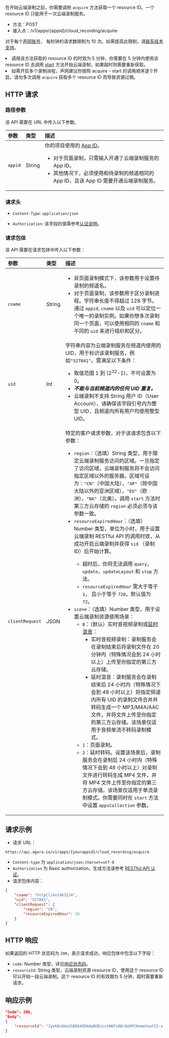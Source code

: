 
在开始云端录制之前，你需要调用 `acquire` 方法获取一个 resource ID。一个 resource ID 只能用于一次云端录制服务。

- 方法：POST
- 接入点：/v1/apps/\{appid\}/cloud_recording/acquire

对于每个[声网账号](https://docs.agora.io/cn/Agora%20Platform/get_appid_token?platform=All%20Platforms#创建-agora-账号)， 每秒钟的请求数限制为 10 次。如需提高此限制，请[联系技术支持](https://docs.agora.io/cn/Agora%20Platform/ticket?platform=All%20Platforms)。

<div class="alert note"><li>调用该方法获取的 resource ID 的时效为 5 分钟，你需要在 5 分钟内使用该 resource ID 去调用 <a href="https://docs.agora.io/cn/cloud-recording/cloud_recording_api_start?platform=RESTful"> start</a> 方法开始云端录制，如果超时则需要重新获取。<li>如需开启多个录制进程，声网建议你按照 acquire - start 的调用顺序逐个开启，请勿多次调用 <code>acquire</code> 获取多个 resource ID 而导致资源过期。</div>

## HTTP 请求

### 路径参数

该 API 需要在 URL 中传入以下参数。

| 参数    | 类型   | 描述                                                         |
| :------ | :----- | :----------------------------------------------------------- |
| `appid` | String | 你的项目使用的 [App ID](https://docs.agora.io/cn/Agora%20Platform/terms?platform=All%20Platforms#appid)。<ul><li>对于页面录制，只需输入开通了云端录制服务的 App ID。</li><li>其他情况下，必须使用和待录制的频道相同的 App ID，且该 App ID 需要开通云端录制服务。</li></ul> |

### 请求头

- `Content-Type`: `application/json`

- `Authorization`: 该字段的值需参考[认证说明](https://docs.agora.io/cn/faq/restful_authentication)。


### 请求包体

该 API 需要在请求包体中传入以下参数：

| 参数            | 类型   | 描述                                                         |
| :-------------- | :----- | :----------------------------------------------------------- |
| `cname`         | String | <ul><li> 非页面录制模式下，该参数用于设置待录制的频道名。</li><li>对于页面录制，该参数用于区分录制进程。字符串长度不得超过 128 字节。通过 `appid`, `cname` 以及 `uid` 可以定位一个唯一的录制实例。如果你想多次录制同一个页面，可以使用相同的 `cname` 和不同的 `uid` 来进行组织和区分。</li></ul> |
| `uid`           | Int | 字符串内容为云端录制服务在频道内使用的 UID，用于标识该录制服务，例如`"527841"`。需满足以下条件：<ul><li>取值范围 1 到 (2<sup>32</sup>-1)，不可设置为 0。</li><li><b><em>不能与当前频道内的任何 UID 重复。</em></b></li><li>云端录制不支持 String 用户 ID（User Account），请确保该字段引号内为整型 UID，且频道内所有用户均使用整型 UID。</li></ul> |
| `clientRequest` | JSON   | 特定的客户请求参数，对于该请求包含以下参数：<ul><li>`region`：（选填）String 类型，用于限定云端录制服务访问的区域。一旦指定了访问区域，云端录制服务将不会访问指定区域以外的服务器。区域可设为：`"CN"`（中国大陆），`"AP"`（除中国大陆以外的亚洲区域），`"EU"`（欧洲），`"NA"`（北美）。调用 `start` 方法时第三方云存储的 `region` 必须必须与该参数一致。</li><li> `resourceExpiredHour`：（选填）Number 类型，单位为小时，用于设置云端录制 RESTful API 的调用时效，从成功开启云端录制并获得 `sid` （录制 ID）后开始计算。<div class="alert note"><ul><li>超时后，你将无法调用 `query`，`update`，`updateLayout` 和 `stop` 方法。</li><li>`resourceExpiredHour` 需大于等于 `1`， 且小于等于 `720`，默认值为 `72`。</li></ul></div></li><li>`scene`：（选填）Number 类型，用于设置云端录制资源使用场景：<ul><li>`0`：（默认）实时音视频录制或[延时混音](https://docs.agora.io/cn/cloud-recording/cloud_recording_individual_nontranscoding?platform=RESTful#实现延时混音)：<ul><li>实时音视频录制：录制服务会在录制结束后将录制文件在 20 分钟内（特殊情况会到 24 小时以上）上传至你指定的第三方云存储。<li>延时混音：录制服务会在录制结束后 24 小时内（特殊情况下会到 48 小时以上）将指定频道内所有 UID 的录制文件合并并转码生成一个 MP3/M4A/AAC 文件，并将文件上传至你指定的第三方云存储。该场景仅适用于音频单流不转码录制模式。</ul></li><li>`1`：页面录制。</li><li>`2`：延时转码。设置该场景后，录制服务会在录制后 24 小时内（特殊情况下会到 48 小时以上）对录制文件进行转码生成 MP4 文件，并将 MP4 文件上传至你指定的第三方云存储。该场景仅适用于单流录制模式。你需要同时在 `start` 方法中设置 `appsCollection` 参数。</li></ul></li></ul> |

## 请求示例

- 请求 URL：

```http
https://api.agora.io/v1/apps/{yourappid}/cloud_recording/acquire
```

- `Content-type` 为 `application/json;charset=utf-8`
- `Authorization` 为 Basic authorization，生成方法请参考 [RESTful API 认证](https://docs.agora.io/cn/faq/restful_authentication)。
- 请求包体内容：

```json
{
    "cname": "httpClient463224",
    "uid": "527841",
    "clientRequest": {
        "region": "CN",
        "resourceExpiredHour": 24
    }
}
```

## HTTP 响应
如果返回的 HTTP 状态码为 `200`，表示请求成功，响应包体中包含以下字段：

- `code`: Number 类型，详见[响应状态码](./common_errors?platform=RESTful#响应状态码)。
- `resourceId`: String 类型，云端录制资源 resource ID，使用这个 resource ID 可以开始一段云端录制。这个 resource ID 的有效期为 5 分钟，超时需要重新请求。

## 响应示例

```json
"Code": 200,
"Body":
{
    "resourceId": "JyvK8nXHuV1BE64GDkAaBGEscvtHW7v8BrQoRPCHxmeVxwY22-x-kv4GdPcjZeMzoCBUCOr9q-k6wBWMC7SaAkZ_4nO3JLqYwM1bL1n6wKnnD9EC9waxJboci9KUz2WZ4YJrmcJmA7xWkzs_L3AnNwdtcI1kr_u1cWFmi9BWAWAlNd7S7gfoGuH0tGi6CNaOomvr7-ILjPXdCYwgty1hwT6tbAuaW1eqR0kOYTO0Z1SobpBxu1czSFh1GbzGvTZG"
}
```

